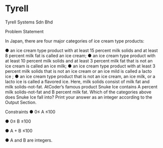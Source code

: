 # Tyrell
Tyrell Systems Sdn Bhd 

Problem Statement

In Japan, there are four major categories of ice cream type products:

● an ice cream type product with at least 15 percent milk solids and at least 8 percent milk fat is called an ice
cream;
● an ice cream type product with at least 10 percent milk solids and at least 3 percent milk fat that is not an ice
cream is called an ice milk;
● an ice cream type product with at least 3 percent milk solids that is not an ice cream or an ice mild is called a lacto
ice ;
● an ice cream type product that is not an ice cream, an ice milk, or a lacto ice is called a flavored ice.
Here, milk solids consist of milk fat and milk solids-not-fat.
AtCoder’s famous product Snuke Ice contains A percent milk solids-not-fat and B percent milk fat.
Which of the categories above does Snuke Ice fall into?
Print your answer as an integer according to the Output Section.

Constraints
● 0≤ A ≤100

● 0≤ B ≤100

● A + B ≤100

● A and B are integers.
